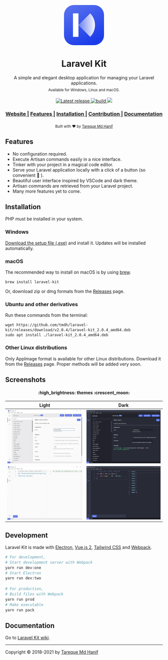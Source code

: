 <p align="center">
  <img src="./build/icon.png" height="128">
</p>
<h1 align="center">Laravel Kit</h1>
<div align="center">
  A simple and elegant desktop application for managing your Laravel applications.<br>
  <sub>Available for Windows, Linux and macOS.</sub>
</div>
<br>
<div align="center">
  <!-- Version -->
  <a href="https://github.com/tmdh/laravel-kit/releases/latest">
    <img src="https://badgen.net/github/release/tmdh/laravel-kit" alt="Latest release">
  </a>
  <!-- Build Status -->
  <a href="https://github.com/tmdh/laravel-kit/actions/workflows/build.yml">
    <img src="https://github.com/tmdh/laravel-kit/actions/workflows/build.yml/badge.svg" alt="build">
  </a>
  <!-- Downloads total -->
  <a href="https://github.com/tmdh/laravel-kit/releases">
    <img src="https://img.shields.io/github/downloads/tmdh/laravel-kit/total">
  </a>
</div>
<div align="center">
  <h3>
    <a href="https://tmdh.github.io/laravel-kit/">
      Website
    </a>
    <span> | </span>
    <a href="https://github.com/tmdh/laravel-kit#features">
      Features
    </a>
    <span> | </span>
    <a href="https://github.com/tmdh/laravel-kit#download">
      Installation
    </a>
    <span> | </span>
    <a href="https://github.com/tmdh/laravel-kit#contribution">
      Contribution
    </a>
    <span> | </span>
    <a href="https://github.com/tmdh/laravel-kit/wiki">
      Documentation
    </a>
  </h3>
</div>
<div align="center">
  <sub>
  Built with ❤︎ by <a href="https://github.com/tmdh">Tareque Md Hanif</a>
  </sub>
</div>

## Features

- No configuration required.
- Execute Artisan commands easily in a nice interface.
- Tinker with your project in a magical code editor.
- Serve your Laravel application locally with a click of a button (so convenient :star_struck: ).
- Beautiful user interface inspired by VSCode and dark theme.
- Artisan commands are retrieved from your Laravel project.
- Many more features yet to come.

## Installation

PHP must be installed in your system.

### Windows

[Download the setup file (.exe)](https://github.com/tmdh/laravel-kit/releases/latest) and install it. Updates will be installed automatically.

### macOS

The recommended way to install on macOS is by using [brew](https://brew.sh/).

```
brew install laravel-kit
```

Or, download zip or dmg formats from the [Releases](https://github.com/tmdh/laravel-kit/releases/latest) page.

### Ubuntu and other derivatives

Run these commands from the terminal:

```
wget https://github.com/tmdh/laravel-kit/releases/download/v2.0.4/laravel-kit_2.0.4_amd64.deb
sudo apt install ./laravel-kit_2.0.4_amd64.deb
```

### Other Linux distributions

Only AppImage format is available for other Linux distributions. Download it from the [Releases](https://github.com/tmdh/laravel-kit/releases/latest) page. Proper methods will be added very soon.

## Screenshots

<h4 align="center"> :high_brightness: themes :crescent_moon: </h4>

|               Light                |               Dark                |
| :--------------------------------: | :-------------------------------: |
| ![](screenshots/artisan-light.jpg) | ![](screenshots/artisan-dark.jpg) |
| ![](screenshots/tinker-light.jpg)  | ![](screenshots/tinker-dark.jpg)  |

## Development

Laravel Kit is made with [Electron](https://electronjs.org), [Vue.js 2](https://vuejs.org), [Tailwind CSS](https://tailwindcss.com) and [Webpack](https://webpack.js.org).

```bash
# For development,
# Start development server with Webpack
yarn run dev:one
# Start Electron
yarn run dev:two

# For production,
# Build files with Webpack
yarn run prod
# Make executable
yarn run pack
```

## Documentation

Go to [Laravel Kit wiki](https://github.com/tmdh/laravel-kit/wiki).

---

Copyright © 2018-2021 by [Tareque Md Hanif](https://github.com/tmdh)
